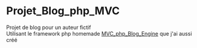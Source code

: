 # Projet_Blog_php_MVC

Projet de blog pour un auteur fictif <br/>
Utilisant le framework php homemade <a href="https://github.com/Existrace/MVC_php_Blog_Engine">MVC_php_Blog_Engine</a>  que j'ai aussi créé


